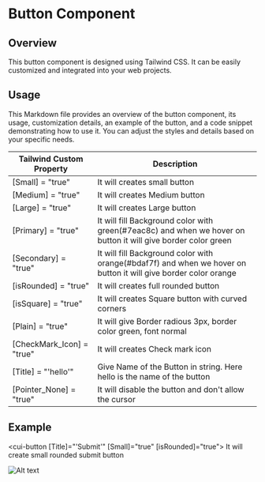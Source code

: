 # Button Component

## Overview
This button component is designed using Tailwind CSS. It can be easily customized and integrated into your web projects.

## Usage
This Markdown file provides an overview of the button component, its usage, customization details, an example of the button, and a code snippet demonstrating how to use it. You can adjust the styles and details based on your specific needs.


| Tailwind Custom Property | Description |
|--------------------------|-------------|
| [Small] = "true" | It will creates small button |
| [Medium] = "true" |It will creates Medium button |
| [Large] = "true" | It will creates Large button |
| [Primary] = "true" | It will fill Background color with green(#7eac8c) and when we hover on button it will give border color green |
| [Secondary] = "true" | It will fill Background color with orange(#bdaf7f) and when we hover on button it will give border color orange |
| [isRounded] = "true" | It will creates full rounded button |
| [isSquare] = "true" | It will creates Square button with curved corners |
| [Plain] = "true" | It will give Border radious 3px, border color green, font normal |
| [CheckMark_Icon] = "true" | It will creates Check mark icon |
| [Title] = "'hello'" | Give Name of the Button in string. Here hello is the name of the button |
| [Pointer_None] = "true" | It will disable the button and don't allow the cursor |

## Example

<cui-button [Title]="'Submit'" [Small]="true" [isRounded]="true"></cui-button>
It will create small rounded submit button 

![Alt text](../assets/img/Button/Title.png)

